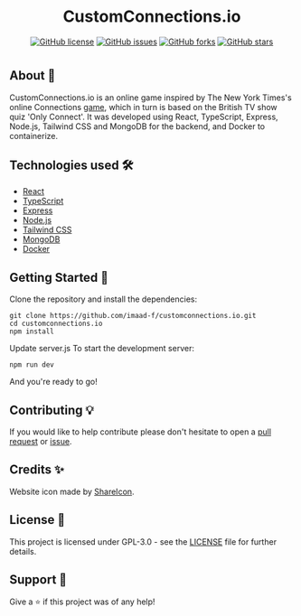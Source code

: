 <h1 align="center">CustomConnections.io</h1>
<p align="center">
    <a href="https://github.com/imaad-f/customconnections.io/blob/main/LICENSE"><img alt="GitHub license" src="https://img.shields.io/github/license/imaad-f/customconnections.io"></a>
    <a href="https://github.com/imaad-f/customconnections.io/issues"><img alt="GitHub issues" src="https://img.shields.io/github/issues/imaad-f/customconnections.io"></a>
    <a href="https://github.com/imaad-f/customconnections.io/network"><img alt="GitHub forks" src="https://img.shields.io/github/forks/imaad-f/customconnections.io"></a>
    <a href="https://github.com/imaad-f/customconnections.io/stargazers"><img alt="GitHub stars" src="https://img.shields.io/github/stars/imaad-f/customconnections.io"></a>
</p>

#

## About 📖

CustomConnections.io is an online game inspired by The New York Times's online Connections [game](https://www.nytimes.com/games/connections), which in turn is based on the British TV show quiz 'Only Connect'. It was developed using React, TypeScript, Express, Node.js, Tailwind CSS and MongoDB for the backend, and Docker to containerize. 

## Technologies used 🛠️

- [React](https://reactjs.org/)
- [TypeScript](https://www.typescriptlang.org/)
- [Express](https://expressjs.com/)
- [Node.js](https://nodejs.org/)
- [Tailwind CSS](https://tailwindcss.com/)
- [MongoDB](https://www.mongodb.com/)
- [Docker](https://www.docker.com/)

## Getting Started 🚀

Clone the repository and install the dependencies:

```shell
git clone https://github.com/imaad-f/customconnections.io.git
cd customconnections.io
npm install
```

Update server.js
To start the development server:

```shell
npm run dev
```

And you're ready to go!

## Contributing 💡

If you would like to help contribute please don't hesitate to open a [pull request](https://github.com/imaad-f/customconnections.io/pulls) or [issue](https://github.com/imaad-f/customconnections.io/issues).

## Credits ✨

Website icon made by [ShareIcon](https://www.shareicon.net/social-normal-social-network-shared-multimedia-option-sharing-interface-846003).

## License 📄

This project is licensed under GPL-3.0 - see the [LICENSE](./LICENSE) file for further details.

## Support 🎁

Give a ⭐️ if this project was of any help!
